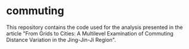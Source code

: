 # commuting
This repository contains the code used for the analysis presented in the article "From Grids to Cities: A Multilevel Examination of Commuting Distance Variation in the Jing-Jin-Ji Region".
